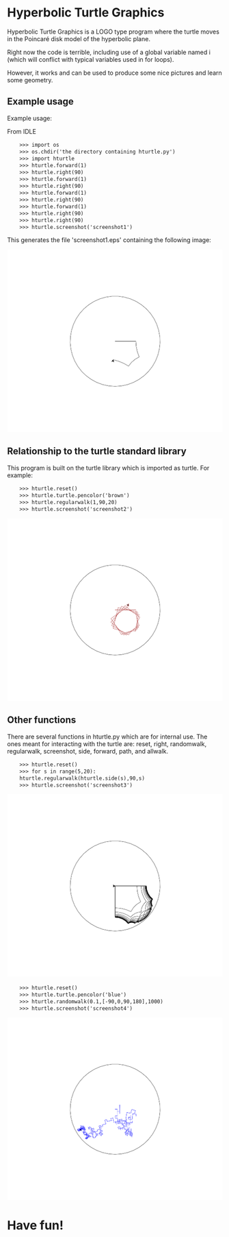 # Hyperbolic Turtle Graphics

Hyperbolic Turtle Graphics is a LOGO type program where the turtle moves in the Poincaré disk model of the hyperbolic plane.

Right now the code is terrible, including use of a global variable named i (which will conflict with typical variables used in for loops).   

However, it works and can be used to produce some nice pictures and learn some geometry.

## Example usage

 Example usage:

 From IDLE

        >>> import os
        >>> os.chdir('the directory containing hturtle.py')
        >>> import hturtle
        >>> hturtle.forward(1)
        >>> hturtle.right(90)
        >>> hturtle.forward(1)
        >>> hturtle.right(90)
        >>> hturtle.forward(1)
        >>> hturtle.right(90)
        >>> hturtle.forward(1)
        >>> hturtle.right(90)
        >>> hturtle.right(90)
        >>> hturtle.screenshot('screenshot1')


 This generates the file 'screenshot1.eps' containing the following image:

 ![screenshot1.svg](/screenshot1.svg)

## Relationship to the turtle standard library

 This program is built on the turtle library which is imported as turtle.  For example:

        >>> hturtle.reset()
        >>> hturtle.turtle.pencolor('brown')
        >>> hturtle.regularwalk(1,90,20)
        >>> hturtle.screenshot('screenshot2')

 ![screenshot2.svg](/screenshot2.svg)

## Other functions

 There are several functions in hturtle.py which are for internal use.  The ones meant for interacting with the turtle are: reset, right, randomwalk, regularwalk, screenshot, side, forward, path, and allwalk.

        >>> hturtle.reset()
        >>> for s in range(5,20):
		hturtle.regularwalk(hturtle.side(s),90,s)
        >>> hturtle.screenshot('screenshot3')

 ![screenshot3.svg](/screenshot3.svg)


        >>> hturtle.reset()
        >>> hturtle.turtle.pencolor('blue')
        >>> hturtle.randomwalk(0.1,[-90,0,90,180],1000)
        >>> hturtle.screenshot('screenshot4')

 ![screenshot4.svg](/screenshot4.svg)

# Have fun!

